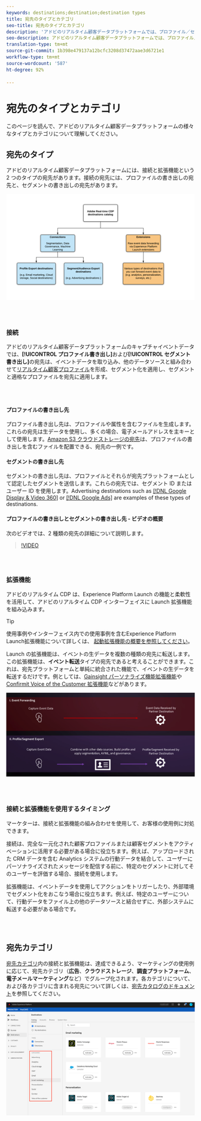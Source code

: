 ```yaml
---
keywords: destinations;destination;destination types
title: 宛先のタイプとカテゴリ
seo-title: 宛先のタイプとカテゴリ
description: 'アドビのリアルタイム顧客データプラットフォームでは、プロファイル／セグメントの書き出し先はイベントデータを取得し、他のデータソースと組み合わせて、セグメント化を適用し、セグメントと適格なプロファイルを宛先へと書き出します。Launch 拡張機能は、生のイベントデータを複数のタイプの宛先に転送します。 '
seo-description: アドビのリアルタイム顧客データプラットフォームでは、プロファイル／セグメントの書き出し先はイベントデータを取得し、他のデータソースと組み合わせて、セグメント化を適用し、セグメントと適格なプロファイルを宛先へと書き出します。Launch 拡張機能は、生のイベントデータを複数のタイプの宛先に転送します。
translation-type: tm+mt
source-git-commit: 1b398e479137a12bcfc3208d37472aae3d6721e1
workflow-type: tm+mt
source-wordcount: '587'
ht-degree: 92%

---
```



# 宛先のタイプとカテゴリ

このページを読んで、アドビのリアルタイム顧客データプラットフォームの様々なタイプとカテゴリについて理解してください。

## 宛先のタイプ

アドビのリアルタイム顧客データプラットフォームには、接続と拡張機能という 2 つのタイプの宛先があります。接続の宛先には、プロファイルの書き出しの宛先と、セグメントの書き出しの宛先があります。

![宛先のタイプ](/help/rtcdp/destinations/assets/types-of-destinations.png)

<br> 

### 接続

アドビのリアルタイム顧客データプラットフォームのキャプチャイベントデータでは、**[!UICONTROL プロファイル書き出し]**&#x200B;および&#x200B;**[!UICONTROL セグメント書き出し]**&#x200B;の宛先は、イベントデータを取り込み、他のデータソースと組み合わせて[リアルタイム顧客プロファイル](/help/profile/home.md)を形成、セグメント化を適用し、セグメントと適格なプロファイルを宛先に適用します。

<br> 

#### プロファイルの書き出し先

プロファイル書き出し先は、プロファイルや属性を含むファイルを生成します。これらの宛先は生データを使用し、多くの場合、電子メールアドレスを主キーとして使用します。[Amazon S3 クラウドストレージの宛先](/help/rtcdp/destinations/amazon-s3-destination.md)は、プロファイルの書き出しを含むファイルを配置できる、宛先の一例です。

#### セグメントの書き出し先

セグメントの書き出し先は、プロファイルとそれらが宛先プラットフォームとして認定したセグメントを送信します。これらの宛先では、セグメント ID またはユーザー ID を使用します。Advertising destinations such as [[!DNL Google Display &amp; Video 360]](/help/rtcdp/destinations/google-dv360-destination.md) or [[!DNL Google Ads]](/help/rtcdp/destinations/google-ads-destination.md) are examples of these types of destinations.

#### プロファイルの書き出しとセグメントの書き出し先 - ビデオの概要

次のビデオでは、2 種類の宛先の詳細について説明します。

>[!VIDEO](https://video.tv.adobe.com/v/29707?quality=12)

<br> 

### 拡張機能

アドビのリアルタイム CDP は、Experience Platform Launch の機能と柔軟性を活用して、アドビのリアルタイム CDP インターフェイスに Launch 拡張機能を組み込みます。

>[!TIP]
>
>使用事例やインターフェイス内での使用事例を含むExperience Platform Launch拡張機能について詳しくは、 [起動拡張機能の概要を参照してください](/help/rtcdp/destinations/experience-platform-launch-extensions.md)。

Launch の拡張機能は、イベントの生データを複数の種類の宛先に転送します。この拡張機能は、**イベント転送**&#x200B;タイプの宛先であると考えることができます。これは、宛先プラットフォームと単純に統合された機能で、イベントの生データを転送するだけです。例としては、[Gainsight パーソナライズ機能拡張機能](/help/rtcdp/destinations/gainsight-extension.md)や [Confirmit Voice of the Customer 拡張機能](/help/rtcdp/destinations/confirmit-digital-feedback-extension.md)などがあります。

![Experience Platform Launch 拡張機能と他の宛先との比較](/help/rtcdp/destinations/assets/launch-and-other-destinations.png)

<br> 

### 接続と拡張機能を使用するタイミング

マーケターは、接続と拡張機能の組み合わせを使用して、お客様の使用例に対処できます。

接続は、完全な一元化された顧客プロファイルまたは顧客セグメントをアクティベーションに活用する必要がある場合に役立ちます。例えば、アップロードされた CRM データを含む Analytics システムの行動データを結合して、ユーザーにパーソナライズされたメッセージを配信する前に、特定のセグメントに対してそのユーザーを評価する場合、接続を使用します。

拡張機能は、イベントデータを使用してアクションをトリガーしたり、外部環境でセグメント化をおこなう場合に役立ちます。例えば、特定のユーザーについて、行動データをファイル上の他のデータソースと結合せずに、外部システムに転送する必要がある場合です。

<br> 

## 宛先カテゴリ

[宛先カテゴリ](https://platform.adobe.com/destination/catalog)内の接続と拡張機能は、達成できるよう、マーケティングの使用例に応じて、宛先カテゴリ（**広告**、**クラウドストレージ**、**調査プラットフォーム**、**電子メールマーケティング**&#x200B;など）でグループ化されます。各カテゴリについて、および各カテゴリに含まれる宛先について詳しくは、[宛先カタログのドキュメント](/help/rtcdp/destinations/destinations-catalog.md)を参照してください。

![宛先カテゴリ](/help/rtcdp/destinations/assets/destination-categories-menu.png)

